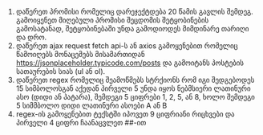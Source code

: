 1. დაწერეთ პრომისი რომელიც დარეჯექტდება 20 წამის გავლის შემდეგ. გამოიყენეთ მიღებული პრომისი შეცდომის შეტყობინების გამოსატანად, შეტყობინებაში უნდა გამოდიოდეს მიმდინარე თარიღი და დრო.
2. დაწერეთ ajax request fetch api-ს ან axios გამოყენებით რომელიც წამოიღებს მონაცემებს მისამართიდან https://jsonplaceholder.typicode.com/posts და გამოიტანს პოსტების სათაურების სიას (ul ან ol).
3. დაწერეთ regex რომელიც შეამოწმებს სტრქიონს რომ იგი შედგებოდეს 15 სიმბოლოსგან აქედან პირველი 5 უნდა იყოს ნებმსიერი ლათინური ასო (დიდი ან პატარა), შემდეგი 5 ციფრები 1, 2, 5, ან 8, ხოლო შემდეგი 5 სიმმბოლო დიდი ლათინური ასოები A ან B
4. regex-ის გამოყენებით ტექსტში იპოვეთ 9 ციფრიანი რიცხვები და პირველი 4 ციფრი ჩაანაცვლეთ ##-ით
